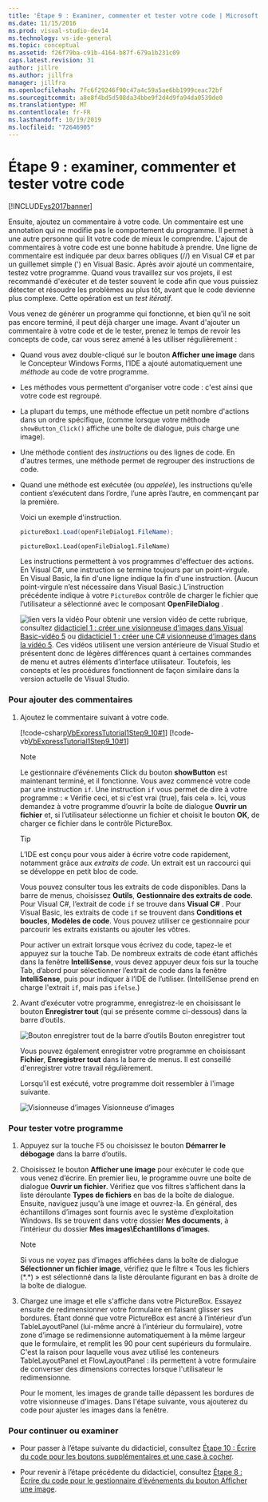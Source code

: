 ```yaml
---
title: 'Étape 9 : Examiner, commenter et tester votre code | Microsoft Docs'
ms.date: 11/15/2016
ms.prod: visual-studio-dev14
ms.technology: vs-ide-general
ms.topic: conceptual
ms.assetid: f26f79ba-c91b-4164-b87f-679a1b231c09
caps.latest.revision: 31
author: jillre
ms.author: jillfra
manager: jillfra
ms.openlocfilehash: 7fc6f29246f90c47a4c59a5ae6bb1999ceac72bf
ms.sourcegitcommit: a8e8f4bd5d508da34bbe9f2d4d9fa94da0539de0
ms.translationtype: MT
ms.contentlocale: fr-FR
ms.lasthandoff: 10/19/2019
ms.locfileid: "72646905"
---
```

# <a name="step-9-review-comment-and-test-your-code"></a>Étape 9 : examiner, commenter et tester votre code
[!INCLUDE[vs2017banner](../includes/vs2017banner.md)]

Ensuite, ajoutez un commentaire à votre code. Un commentaire est une annotation qui ne modifie pas le comportement du programme. Il permet à une autre personne qui lit votre code de mieux le comprendre. L'ajout de commentaires à votre code est une bonne habitude à prendre. Une ligne de commentaire est indiquée par deux barres obliques (//) en Visual C# et par un guillemet simple (') en Visual Basic. Après avoir ajouté un commentaire, testez votre programme. Quand vous travaillez sur vos projets, il est recommandé d'exécuter et de tester souvent le code afin que vous puissiez détecter et résoudre les problèmes au plus tôt, avant que le code devienne plus complexe. Cette opération est un *test itératif*.

 Vous venez de générer un programme qui fonctionne, et bien qu'il ne soit pas encore terminé, il peut déjà charger une image. Avant d'ajouter un commentaire à votre code et de le tester, prenez le temps de revoir les concepts de code, car vous serez amené à les utiliser régulièrement :

- Quand vous avez double-cliqué sur le bouton **Afficher une image** dans le Concepteur Windows Forms, l’IDE a ajouté automatiquement une *méthode* au code de votre programme.

- Les méthodes vous permettent d'organiser votre code : c'est ainsi que votre code est regroupé.

- La plupart du temps, une méthode effectue un petit nombre d'actions dans un ordre spécifique, (comme lorsque votre méthode `showButton_Click()` affiche une boîte de dialogue, puis charge une image).

- Une méthode contient des *instructions* ou des lignes de code. En d'autres termes, une méthode permet de regrouper des instructions de code.

- Quand une méthode est exécutée (ou *appelée*), les instructions qu’elle contient s’exécutent dans l’ordre, l’une après l’autre, en commençant par la première.

   Voici un exemple d'instruction.

  ```csharp
  pictureBox1.Load(openFileDialog1.FileName);
  ```

  ```vb
  pictureBox1.Load(openFileDialog1.FileName)
  ```

   Les instructions permettent à vos programmes d'effectuer des actions. En Visual C#, une instruction se termine toujours par un point-virgule. En Visual Basic, la fin d'une ligne indique la fin d'une instruction. (Aucun point-virgule n’est nécessaire dans Visual Basic.) L’instruction précédente indique à votre `PictureBox` contrôle de charger le fichier que l’utilisateur a sélectionné avec le composant **OpenFileDialog** .

  ![lien vers la vidéo](../data-tools/media/playvideo.gif "PlayVideo") Pour obtenir une version vidéo de cette rubrique, consultez [didacticiel 1 : créer une visionneuse d’images dans Visual Basic-vidéo 5](http://go.microsoft.com/fwlink/?LinkId=205216) ou [didacticiel 1 : créer une C# visionneuse d’images dans la vidéo 5](http://go.microsoft.com/fwlink/?LinkId=205206). Ces vidéos utilisent une version antérieure de Visual Studio et présentent donc de légères différences quant à certaines commandes de menu et autres éléments d’interface utilisateur. Toutefois, les concepts et les procédures fonctionnent de façon similaire dans la version actuelle de Visual Studio.

### <a name="to-add-comments"></a>Pour ajouter des commentaires

1. Ajoutez le commentaire suivant à votre code.

     [!code-csharp[VbExpressTutorial1Step9_10#1](../snippets/csharp/VS_Snippets_VBCSharp/vbexpresstutorial1step9_10/cs/form1.cs#1)]
     [!code-vb[VbExpressTutorial1Step9_10#1](../snippets/visualbasic/VS_Snippets_VBCSharp/vbexpresstutorial1step9_10/vb/form1.vb#1)]

    > [!NOTE]
    > Le gestionnaire d’événements Click du bouton **showButton** est maintenant terminé, et il fonctionne. Vous avez commencé votre code par une instruction `if`. Une instruction `if` vous permet de dire à votre programme : « Vérifie ceci, et si c'est vrai (true), fais cela ». Ici, vous demandez à votre programme d’ouvrir la boîte de dialogue **Ouvrir un fichier** et, si l’utilisateur sélectionne un fichier et choisit le bouton **OK**, de charger ce fichier dans le contrôle PictureBox.

    > [!TIP]
    > L’IDE est conçu pour vous aider à écrire votre code rapidement, notamment grâce aux *extraits de code*. Un extrait est un raccourci qui se développe en petit bloc de code.
    >
    >  Vous pouvez consulter tous les extraits de code disponibles. Dans la barre de menus, choisissez **Outils**, **Gestionnaire des extraits de code**. Pour Visual C#, l’extrait de code `if` se trouve dans **Visual C#** . Pour Visual Basic, les extraits de code `if` se trouvent dans **Conditions et boucles**, **Modèles de code**. Vous pouvez utiliser ce gestionnaire pour parcourir les extraits existants ou ajouter les vôtres.
    >
    >  Pour activer un extrait lorsque vous écrivez du code, tapez-le et appuyez sur la touche Tab. De nombreux extraits de code étant affichés dans la fenêtre **IntelliSense**, vous devez appuyer deux fois sur la touche Tab, d’abord pour sélectionner l’extrait de code dans la fenêtre **IntelliSense**, puis pour indiquer à l’IDE de l’utiliser. (IntelliSense prend en charge l'extrait `if`, mais pas `ifelse`.)

2. Avant d’exécuter votre programme, enregistrez-le en choisissant le bouton **Enregistrer tout** (qui se présente comme ci-dessous) dans la barre d’outils.

     ![Bouton enregistrer tout de la barre d’outils](../ide/media/express-iconsaveall.png "Express_IconSaveAll") Bouton enregistrer tout

     Vous pouvez également enregistrer votre programme en choisissant **Fichier**, **Enregistrer tout** dans la barre de menus. Il est conseillé d'enregistrer votre travail régulièrement.

     Lorsqu'il est exécuté, votre programme doit ressembler à l'image suivante.

     ![Visionneuse d’images](../ide/media/express-pictureviewerdonerun.png "Express_PictureViewerDoneRun") Visionneuse d’images

### <a name="to-test-your-program"></a>Pour tester votre programme

1. Appuyez sur la touche F5 ou choisissez le bouton **Démarrer le débogage** dans la barre d’outils.

2. Choisissez le bouton **Afficher une image** pour exécuter le code que vous venez d’écrire. En premier lieu, le programme ouvre une boîte de dialogue **Ouvrir un fichier**. Vérifiez que vos filtres s’affichent dans la liste déroulante **Types de fichiers** en bas de la boîte de dialogue. Ensuite, naviguez jusqu'à une image et ouvrez-la. En général, des échantillons d’images sont fournis avec le système d’exploitation Windows. Ils se trouvent dans votre dossier **Mes documents**, à l’intérieur du dossier **Mes images\Échantillons d’images**.

    > [!NOTE]
    > Si vous ne voyez pas d’images affichées dans la boîte de dialogue **Sélectionner un fichier image**, vérifiez que le filtre « Tous les fichiers (*.\*) » est sélectionné dans la liste déroulante figurant en bas à droite de la boîte de dialogue.

3. Chargez une image et elle s'affiche dans votre PictureBox. Essayez ensuite de redimensionner votre formulaire en faisant glisser ses bordures. Étant donné que votre PictureBox est ancré à l’intérieur d’un TableLayoutPanel (lui-même ancré à l’intérieur du formulaire), votre zone d’image se redimensionne automatiquement à la même largeur que le formulaire, et remplit les 90 pour cent supérieurs du formulaire. C'est la raison pour laquelle vous avez utilisé les conteneurs TableLayoutPanel et FlowLayoutPanel : ils permettent à votre formulaire de converser des dimensions correctes lorsque l'utilisateur le redimensionne.

     Pour le moment, les images de grande taille dépassent les bordures de votre visionneuse d'images. Dans l'étape suivante, vous ajouterez du code pour ajuster les images dans la fenêtre.

### <a name="to-continue-or-review"></a>Pour continuer ou examiner

- Pour passer à l’étape suivante du didacticiel, consultez [Étape 10 : Écrire du code pour les boutons supplémentaires et une case à cocher](../ide/step-10-write-code-for-additional-buttons-and-a-check-box.md).

- Pour revenir à l’étape précédente du didacticiel, consultez [Étape 8 : Écrire du code pour le gestionnaire d’événements du bouton Afficher une image](../ide/step-8-write-code-for-the-show-a-picture-button-event-handler.md).
